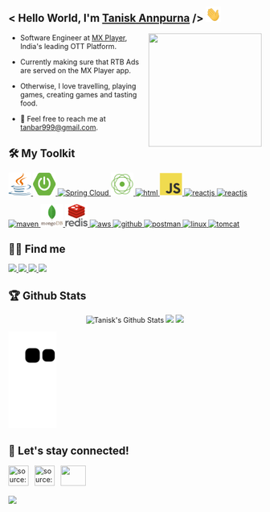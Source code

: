 <h2> < Hello World, I'm <a href="https://www.linkedin.com/in/tanisk-annpurna-0bba68165/" target="_blank"> Tanisk Annpurna</a> /> <img src="https://raw.githubusercontent.com/ABSphreak/ABSphreak/master/gifs/Hi.gif" width="30" height="30">  </h2>
    <img align='right' src="https://i.pinimg.com/originals/5b/54/39/5b543923641d0ef1df257706e19ee255.gif" width="225" height="225">
    
- Software Engineer at <a href="https://www.mxplayer.in/" target="_blank"> MX Player</a>, India's leading OTT Platform.
- Currently making sure that RTB Ads are served on the MX Player app.

- Otherwise, I love travelling, playing games, creating games and tasting food.
- 📩 Feel free to reach me at tanbar999@gmail.com.
 
<h2>🛠 My Toolkit</h2>

<p align="left">
    <a title="Java" href="https://www.oracle.com/java/technologies/" target="_blank">
        <img src="https://raw.githubusercontent.com/gilbarbara/logos/f4c8e8b933aa80ce83b6d6d387e016bf4cb4e376/logos/java.svg" alt="java" width="45" height="45" />
    </a>
    <a title="Spring Boot" href="https://spring.io/projects/spring-boot" target="_blank">
        <img src="https://raw.githubusercontent.com/jhipster/jhipster.github.io/53f1d5bf62772799093e1e4cd0317d42cc0816b2/images/logo/svg/spring-boot.svg" alt="Spring Boot" width="45" height="45" />
    </a>
    <a title="Spring Cloud" href="https://github.com/spring-cloud" target="_blank">
        <img src="https://avatars.githubusercontent.com/u/7815877?s=200&v=4" alt="Spring Cloud" width="45" height="45" />
    </a>
    <a title="Project Reactor" href="https://projectreactor.io/" target="_blank">
        <img src="ProjectReactor.png" alt="Project Reactor" width="45" height="45" />
    </a>
    <a title="HTML" href="https://www.w3schools.com/" target="_blank">
        <img src="https://raw.githubusercontent.com/gilbarbara/logos/f4c8e8b933aa80ce83b6d6d387e016bf4cb4e376/logos/html-5.svg" alt="html" width="45" height="45" />
    </a>
  <a title="JavaScript" href="" target="_blank">
        <img src="https://raw.githubusercontent.com/devicons/devicon/master/icons/javascript/javascript-original.svg" alt="javascript" width="45" height="45" />
    </a>
    <a title="ReactJS" href="https://reactjs.org/" target="_blank">
        <img src="https://upload.wikimedia.org/wikipedia/commons/thumb/a/a7/React-icon.svg/330px-React-icon.svg.png" alt="reactjs" width="55" height="45" />
    </a>
  <a title="ExpressJS" href="https://expressjs.com" target="_blank">
        <img src="https://upload.wikimedia.org/wikipedia/commons/thumb/6/64/Expressjs.png/330px-Expressjs.png" alt="reactjs" width="55" height="45" />
    </a>
</p>
<p align="left">
  <a title="Maven" href="https://maven.apache.org/" target="_blank">
        <img src="https://raw.githubusercontent.com/gilbarbara/logos/f4c8e8b933aa80ce83b6d6d387e016bf4cb4e376/logos/maven.svg" alt="maven" width="45" height="50" />
    </a>  
    <a title="MongoDB" href="https://www.mongodb.com/" target="_blank">
        <img src="https://raw.githubusercontent.com/devicons/devicon/master/icons/mongodb/mongodb-original-wordmark.svg" alt="mongodb" width="45" height="45" />
    </a>
    <a title="Redis" href="https://redis.io" target="_blank">
        <img src="https://raw.githubusercontent.com/devicons/devicon/master/icons/redis/redis-original-wordmark.svg" alt="redis" width="45" height="45" />
    </a>
    <a title="AWS" href="https://aws.amazon.com" target="_blank">
        <img src="https://upload.wikimedia.org/wikipedia/commons/9/93/Amazon_Web_Services_Logo.svg" alt="aws" width="45" height="45" />
    </a>
    <a title="GIT" href="https://git-scm.com" target="_blank">
        <img src="https://www.vectorlogo.zone/logos/git-scm/git-scm-icon.svg" alt="github" width="45" height="45" />
    </a>
    <a title="Postman" href="https://postman.com" target="_blank">
        <img src="https://www.vectorlogo.zone/logos/getpostman/getpostman-icon.svg" alt="postman" width="45" height="45" />
    </a>
    <a title="Linux" href="" target="_blank">
        <img src="https://upload.wikimedia.org/wikipedia/commons/3/35/Tux.svg" alt="linux" width="45" height="45" />
    </a>
    <a title="Tomcat" href="http://tomcat.apache.org/" target="_blank">
        <img src="https://upload.wikimedia.org/wikipedia/commons/thumb/f/fe/Apache_Tomcat_logo.svg/1280px-Apache_Tomcat_logo.svg.png" alt="tomcat" width="45" height="" />
    </a>
</p>

<h2>💁‍♂️ Find me</h2>

<div>
    <a href="https://www.linkedin.com/in/tanisk-annpurna-0bba68165/" target="_blank">
      <img src="https://img.shields.io/badge/LinkedIn-0077B5?style=for-the-badge&logo=linkedin&logoColor=0e76a8&color=black">
    </a>
    <a href="https://hashnode.com/@TaniskAnnpurna" target="_blank">
      <img src="https://img.shields.io/badge/Hashnode-FE7A16?style=for-the-badge&logo=hashnode&logoColor=ef8236&color=black">
    </a>
    <a href="https://dev.to/taniskannpurna" target="_blank">
      <img src="https://img.shields.io/badge/dev.to-0A0A0A?style=for-the-badge&logo=dev.to&logoColor=white"/>
    </a>
    <a href="https://www.showwcase.com/taniskannpurna" target="_blank">
      <img src="https://img.shields.io/badge/Showwcase-12100E?style=for-the-badge&logo=showwcase&logoColor=white"/>
    </a>
  </div> 

<h2>🏆 Github Stats</h2>

<p align="center"> 
  <img src="https://github-readme-stats.vercel.app/api?username=tanbar999&theme=radical&show_icons=true" alt="Tanisk's Github Stats" width="45%"/>
  <img  src="https://github-readme-streak-stats.herokuapp.com/?user=tanbar999&theme=dark" width="45%">
    <img  src="https://github-readme-stats.vercel.app/api/top-langs/?username=tanbar999&layout=compact&theme=dark&hide=css,scss,Handlebars,Makefile,Less&langs_count=10" width="40%">
</p>

![Snake animation](https://github.com/tanbar999/tanbar999/blob/output/github-contribution-grid-snake.svg)
      
<h2>🤝 Let's stay connected!</h2>
<a href="https://www.linkedin.com/in/tanisk-annpurna-0bba68165" target="_blank"><img src="https://i.imgur.com/kF9HMpz.png" width=40px height=40px title="source: imgur.com" /></a> &nbsp;  <a href="https://twitter.com/TaniskAnnpurna" target="_blank"><img src="https://i.imgur.com/G7yTDHP.png" width=40px height=40px title="source: imgur.com"/></a>  &nbsp;  <a href="https://dev.to/taniskannpurna" target="_blank"><img src="https://camo.githubusercontent.com/583a3488209bd62b2ee7985cd8b55a27b44c79d66a2109782d280a31976851a9/68747470733a2f2f74686570726163746963616c6465762e73332e616d617a6f6e6177732e636f6d2f692f726f3335333862793362326675706273363373722e706e67" width=50px height=40px title=""/></a>
    <br/>
    <br/>
<a href="https://github.com/tanbar999/github-profile-views-counter">
    <img src="https://komarev.com/ghpvc/?username=tanbar999">
</a>
 
<!---
tanbar999/tanbar999 is a ✨ special ✨ repository because its `README.md` (this file) appears on your GitHub profile.
You can click the Preview link to take a look at your changes.
--->
